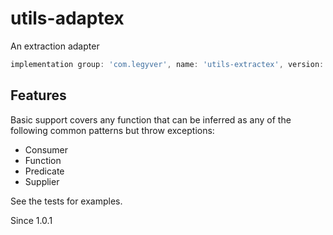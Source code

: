 # utils-adaptex
An extraction adapter

```gradle
implementation group: 'com.legyver', name: 'utils-extractex', version: '2.1.1.4'
```

## Features
Basic support covers any function that can be inferred as any of the following common patterns but throw exceptions:

- Consumer
- Function
- Predicate
- Supplier

See the tests for examples.

Since 1.0.1